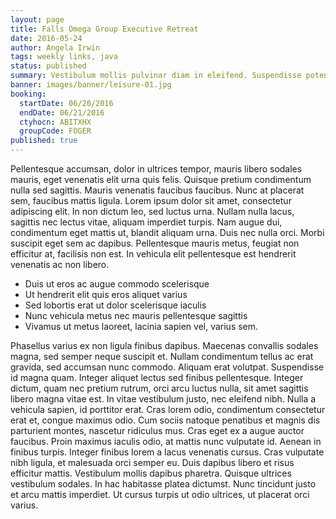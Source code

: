 ```yaml
---
layout: page
title: Falls Omega Group Executive Retreat
date: 2016-05-24
author: Angela Irwin
tags: weekly links, java
status: published
summary: Vestibulum mollis pulvinar diam in eleifend. Suspendisse potenti. In.
banner: images/banner/leisure-01.jpg
booking:
  startDate: 06/20/2016
  endDate: 06/21/2016
  ctyhocn: ABITXHX
  groupCode: FOGER
published: true
---
```

Pellentesque accumsan, dolor in ultrices tempor, mauris libero sodales mauris, eget venenatis elit urna quis felis. Quisque pretium condimentum nulla sed sagittis. Mauris venenatis faucibus faucibus. Nunc at placerat sem, faucibus mattis ligula. Lorem ipsum dolor sit amet, consectetur adipiscing elit. In non dictum leo, sed luctus urna. Nullam nulla lacus, sagittis nec lectus vitae, aliquam imperdiet turpis. Nam augue dui, condimentum eget mattis ut, blandit aliquam urna. Duis nec nulla orci. Morbi suscipit eget sem ac dapibus. Pellentesque mauris metus, feugiat non efficitur at, facilisis non est. In vehicula elit pellentesque est hendrerit venenatis ac non libero.

* Duis ut eros ac augue commodo scelerisque
* Ut hendrerit elit quis eros aliquet varius
* Sed lobortis erat ut dolor scelerisque iaculis
* Nunc vehicula metus nec mauris pellentesque sagittis
* Vivamus ut metus laoreet, lacinia sapien vel, varius sem.

Phasellus varius ex non ligula finibus dapibus. Maecenas convallis sodales magna, sed semper neque suscipit et. Nullam condimentum tellus ac erat gravida, sed accumsan nunc commodo. Aliquam erat volutpat. Suspendisse id magna quam. Integer aliquet lectus sed finibus pellentesque. Integer dictum, quam nec pretium rutrum, orci arcu luctus nulla, sit amet sagittis libero magna vitae est. In vitae vestibulum justo, nec eleifend nibh. Nulla a vehicula sapien, id porttitor erat. Cras lorem odio, condimentum consectetur erat et, congue maximus odio. Cum sociis natoque penatibus et magnis dis parturient montes, nascetur ridiculus mus. Cras eget ex a augue auctor faucibus. Proin maximus iaculis odio, at mattis nunc vulputate id.
Aenean in finibus turpis. Integer finibus lorem a lacus venenatis cursus. Cras vulputate nibh ligula, et malesuada orci semper eu. Duis dapibus libero et risus efficitur mattis. Vestibulum mollis dapibus pharetra. Quisque ultrices vestibulum sodales. In hac habitasse platea dictumst. Nunc tincidunt justo et arcu mattis imperdiet. Ut cursus turpis ut odio ultrices, ut placerat orci varius.
